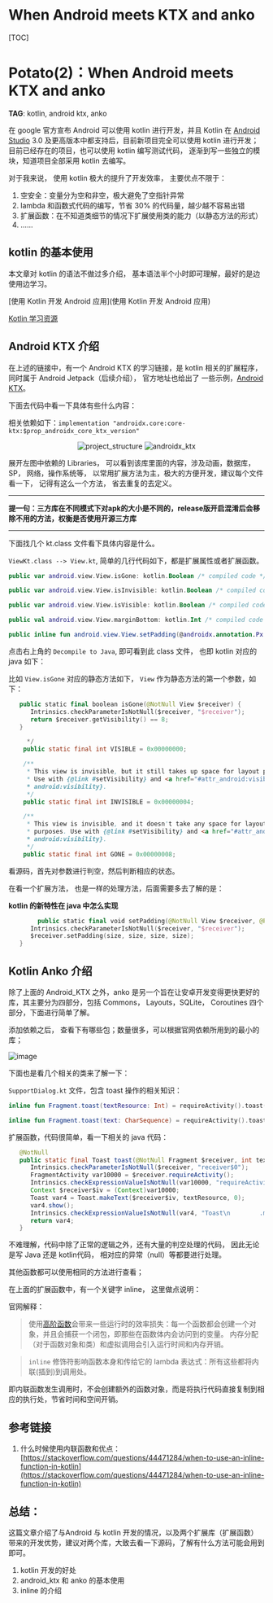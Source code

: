 # When Android meets KTX and anko 

[TOC]

# Potato(2)：When Android meets KTX and anko

**TAG**: kotlin, android ktx, anko

在 google 官方宣布 Android 可以使用 kotlin 进行开发，并且 Kotlin 在 [Android Studio](https://developer.android.com/studio/?hl=zh-cn) 3.0 及更高版本中都支持后，目前新项目完全可以使用 kotlin 进行开发； 目前已经存在的项目，也可以使用 kotlin 编写测试代码， 逐渐到写一些独立的模块，知道项目全部采用 kotlin 去编写。

对于我来说， 使用 kotlin 极大的提升了开发效率， 主要优点不限于：

1. 空安全：变量分为空和非空，极大避免了空指针异常
2. lambda 和函数式代码的编写，节省 30% 的代码量，越少越不容易出错
3. 扩展函数：在不知道类细节的情况下扩展使用类的能力（以静态方法的形式）
4. …...



## kotlin 的基本使用

本文章对 kotlin 的语法不做过多介绍， 基本语法半个小时即可理解，最好的是边使用边学习。

[使用 Kotlin 开发 Android 应用](使用 Kotlin 开发 Android 应用)

[Kotlin 学习资源](<https://developer.android.com/kotlin/resources?hl=zh-cn>)



## Android KTX 介绍

在上述的链接中，有一个 Android KTX 的学习链接，是 kotlin 相关的扩展程序，同时属于 Android Jetpack（后续介绍）， 官方地址也给出了 一些示例，[Android KTX](<https://developer.android.com/kotlin/ktx?hl=zh-cn>)。

下面去代码中看一下具体有些什么内容：

相关依赖如下：`implementation "androidx.core:core-ktx:$prop_androidx_core_ktx_version"`

<center class="half">
    <img alt="project_structure" src="https://user-images.githubusercontent.com/10796970/56851858-7569b580-6946-11e9-95cf-794fde934dca.png">
    <img  alt="androidx_ktx" src="https://user-images.githubusercontent.com/10796970/56851861-77cc0f80-6946-11e9-8c42-c03cd3af85cd.png">
</center>

展开左图中依赖的 Libraries， 可以看到该库里面的内容，涉及动画，数据库，SP， 网络，操作系统等， 以常用扩展方法为主，极大的方便开发，建议每个文件看一下， 记得有这么一个方法， 省去重复的去定义。

----



**提一句：三方库在不同模式下对apk的大小是不同的，release版开启混淆后会移除不用的方法，权衡是否使用开源三方库**

----

下面找几个 kt.class 文件看下具体内容是什么。

`ViewKt.class --> View.kt`,  简单的几行代码如下，都是扩展属性或者扩展函数。

```kotlin
public var android.view.View.isGone: kotlin.Boolean /* compiled code */

public var android.view.View.isInvisible: kotlin.Boolean /* compiled code */

public var android.view.View.isVisible: kotlin.Boolean /* compiled code */

public val android.view.View.marginBottom: kotlin.Int /* compiled code */

public inline fun android.view.View.setPadding(@androidx.annotation.Px size: kotlin.Int): kotlin.Unit { /* compiled code */ }
```

点击右上角的 `Decompile to Java`, 即可看到此 class 文件， 也即 kotlin 对应的 java 如下：

比如 `View.isGone` 对应的静态方法如下， `View` 作为静态方法的第一个参数，如下：

```kotlin
   public static final boolean isGone(@NotNull View $receiver) {
      Intrinsics.checkParameterIsNotNull($receiver, "$receiver");
      return $receiver.getVisibility() == 8;
   }
```

```java
     */
    public static final int VISIBLE = 0x00000000;

    /**
     * This view is invisible, but it still takes up space for layout purposes.
     * Use with {@link #setVisibility} and <a href="#attr_android:visibility">{@code
     * android:visibility}.
     */
    public static final int INVISIBLE = 0x00000004;

    /**
     * This view is invisible, and it doesn't take any space for layout
     * purposes. Use with {@link #setVisibility} and <a href="#attr_android:visibility">{@code
     * android:visibility}.
     */
    public static final int GONE = 0x00000008;
```

看源码，首先对参数进行判空，然后判断相应的状态。

在看一个扩展方法， 也是一样的处理方法，后面需要多去了解的是：

**kotlin 的新特性在 java 中怎么实现**

```kotlin
		public static final void setPadding(@NotNull View $receiver, @Px int size) {
      Intrinsics.checkParameterIsNotNull($receiver, "$receiver");
      $receiver.setPadding(size, size, size, size);
   }
```



## Kotlin Anko 介绍

除了上面的 Android_KTX 之外，anko 是另一个旨在让安卓开发变得更快更好的库，其主要分为四部分，包括 Commons， Layouts，SQLite， Coroutines 四个部分，下面进行简单了解。

添加依赖之后， 查看下有哪些包；数量很多，可以根据官网依赖所用到的最小的库；

![image](https://user-images.githubusercontent.com/10796970/56862392-f4a9c880-69dc-11e9-9425-7b7b774ff472.png)


下面也是看几个相关的类来了解一下：

`SupportDialog.kt` 文件，包含 toast  操作的相关知识：

```kotlin
inline fun Fragment.toast(textResource: Int) = requireActivity().toast(textResource)

inline fun Fragment.toast(text: CharSequence) = requireActivity().toast(text)
```

扩展函数，代码很简单，看一下相关的 java 代码：

```java
   @NotNull
   public static final Toast toast(@NotNull Fragment $receiver, int textResource) {
      Intrinsics.checkParameterIsNotNull($receiver, "receiver$0");
      FragmentActivity var10000 = $receiver.requireActivity();
      Intrinsics.checkExpressionValueIsNotNull(var10000, "requireActivity()");
      Context $receiver$iv = (Context)var10000;
      Toast var4 = Toast.makeText($receiver$iv, textResource, 0);
      var4.show();
      Intrinsics.checkExpressionValueIsNotNull(var4, "Toast\n        .makeText(…         show()\n        }");
      return var4;
   }
```

不难理解，代码中除了正常的逻辑之外，还有大量的判空处理的代码， 因此无论是写 Java 还是 kotlin代码， 相对应的异常（null）等都要进行处理。

其他函数都可以使用相同的方法进行查看；

在上面的扩展函数中，有一个关键字 inline， 这里做点说明：

官网解释：

> 使用[高阶函数](https://www.kotlincn.net/docs/reference/lambdas.html)会带来一些运行时的效率损失：每一个函数都会创建一个对象，并且会捕获一个闭包，即那些在函数体内会访问到的变量。 内存分配（对于函数对象和类）和虚拟调用会引入运行时间和内存开销。

> `inline` 修饰符影响函数本身和传给它的 lambda 表达式：所有这些都将内联(插到)到调用处。

即内联函数发生调用时，不会创建额外的函数对象，而是将执行代码直接复制到相应的执行处，节省时间和空间开销。



## 参考链接

1. 什么时候使用内联函数和优点：[https://stackoverflow.com/questions/44471284/when-to-use-an-inline-function-in-kotlin](https://stackoverflow.com/questions/44471284/when-to-use-an-inline-function-in-kotlin)



## 总结：

这篇文章介绍了与Android 与 kotlin 开发的情况，以及两个扩展库（扩展函数）带来的开发优势，建议对两个库，大致去看一下源码，了解有什么方法可能会用到即可。

1. kotlin 开发的好处
2. android_ktx 和 anko 的基本使用
3. inline 的介绍
